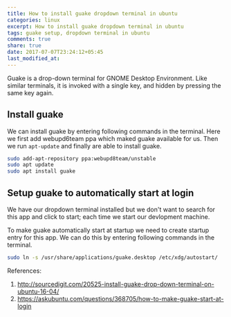 ```yaml
---
title: How to install guake dropdown terminal in ubuntu
categories: linux
excerpt: How to install guake dropdown terminal in ubuntu
tags: guake setup, dropdown terminal in ubuntu
comments: true
share: true
date: 2017-07-07T23:24:12+05:45
last_modified_at:
---
```


Guake is a drop-down terminal for GNOME Desktop Environment.
Like similar terminals, it is invoked with a single key, and hidden by pressing the same key again.

## Install guake

We can install guake by entering following commands in the terminal. Here we first add webupd6team ppa which maked guake available for us.
Then we run `apt-update` and finally are able to install guake.

```sh
sudo add-apt-repository ppa:webupd8team/unstable
sudo apt update
sudo apt install guake
```

## Setup guake to automatically start at login

We have our dropdown terminal installed but we don't want to search for this app and click to start; each time we start our devlopment machine.

To make guake automatically start at startup we need to create startup entry for this app.
We can do this by entering following commands in the terminal.

```sh
sudo ln -s /usr/share/applications/guake.desktop /etc/xdg/autostart/
```
References:

1. <http://sourcedigit.com/20525-install-guake-drop-down-terminal-on-ubuntu-16-04/>
2. <https://askubuntu.com/questions/368705/how-to-make-guake-start-at-login>
